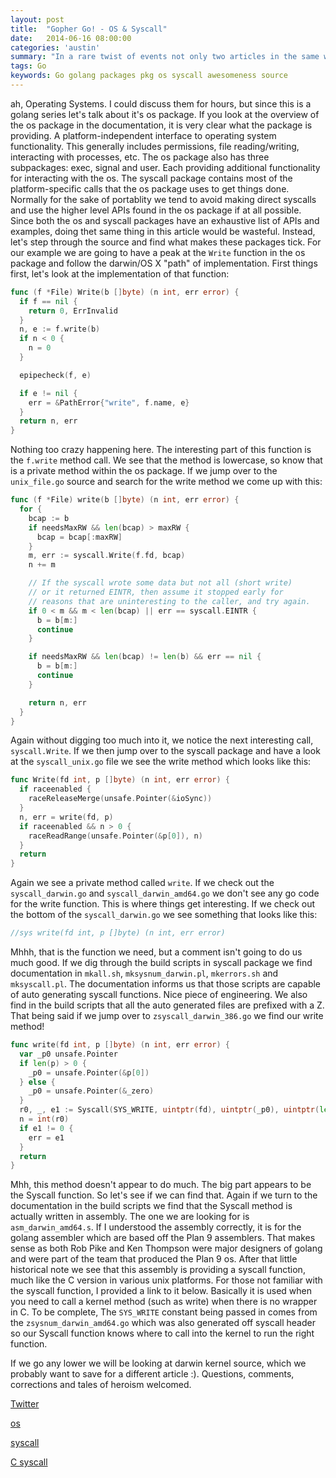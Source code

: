 ```yaml
---
layout: post
title:  "Gopher Go! - OS & Syscall"
date:   2014-06-16 08:00:00
categories: 'austin'
summary: "In a rare twist of events not only two articles in the same week, but two packages in the same article! In this article we are going to spend some time pulling apart the os and syscall packages to see just what makes them tick."
tags: Go
keywords: Go golang packages pkg os syscall awesomeness source
---
```


ah, Operating Systems. I could discuss them for hours, but since this is a golang series let's talk about it's os package. If you look at the overview of the os package in the documentation, it is very clear what the package is providing. A platform-independent interface to operating system functionality. This generally includes permissions, file reading/writing, interacting with processes, etc. The os package also has three subpackages: exec, signal and user. Each providing additional functionality for interacting with the os. The syscall package contains most of the platform-specific calls that the os package uses to get things done. Normally for the sake of portablity we tend to avoid making direct syscalls and use the higher level APIs found in the os package if at all possible. Since both the os and syscall packages have an exhaustive list of APIs and examples, doing thet same thing in this article would be wasteful. Instead, let's step through the source and find what makes these packages tick. For our example we are going to have a peak at the `Write` function in the os package and follow the darwin/OS X "path" of implementation. First things first, let's look at the implementation of that function:

```go
func (f *File) Write(b []byte) (n int, err error) {
  if f == nil {
    return 0, ErrInvalid
  }
  n, e := f.write(b)
  if n < 0 {
    n = 0
  }

  epipecheck(f, e)

  if e != nil {
    err = &PathError{"write", f.name, e}
  }
  return n, err
}
```

Nothing too crazy happening here. The interesting part of this function is the `f.write` method call. We see that the method is lowercase, so know that is a private method within the os package. If we jump over to the `unix_file.go` source and search for the write method we come up with this:

```go
func (f *File) write(b []byte) (n int, err error) {
  for {
    bcap := b
    if needsMaxRW && len(bcap) > maxRW {
      bcap = bcap[:maxRW]
    }
    m, err := syscall.Write(f.fd, bcap)
    n += m

    // If the syscall wrote some data but not all (short write)
    // or it returned EINTR, then assume it stopped early for
    // reasons that are uninteresting to the caller, and try again.
    if 0 < m && m < len(bcap) || err == syscall.EINTR {
      b = b[m:]
      continue
    }

    if needsMaxRW && len(bcap) != len(b) && err == nil {
      b = b[m:]
      continue
    }

    return n, err
  }
}
```

Again without digging too much into it, we notice the next interesting call, `syscall.Write`. If we then jump over to the syscall package and have a look at the `syscall_unix.go` file we see the write method which looks like this:

```go
func Write(fd int, p []byte) (n int, err error) {
  if raceenabled {
    raceReleaseMerge(unsafe.Pointer(&ioSync))
  }
  n, err = write(fd, p)
  if raceenabled && n > 0 {
    raceReadRange(unsafe.Pointer(&p[0]), n)
  }
  return
}
```

Again we see a private method called `write`. If we check out the `syscall_darwin.go` and `syscall_darwin_amd64.go` we don't see any go code for the write function. This is where things get interesting. If we check out the bottom of the `syscall_darwin.go` we see something that looks like this:

```go
//sys write(fd int, p []byte) (n int, err error)
```

Mhhh, that is the function we need, but a comment isn't going to do us much good. If we dig through the build scripts in syscall package we find documentation in `mkall.sh`, `mksysnum_darwin.pl`, `mkerrors.sh` and `mksyscall.pl`. The documentation informs us that those scripts are capable of auto generating syscall functions. Nice piece of engineering. We also find in the build scripts that all the auto generated files are prefixed with a Z. That being said if we jump over to `zsyscall_darwin_386.go` we find our write method!

```go
func write(fd int, p []byte) (n int, err error) {
  var _p0 unsafe.Pointer
  if len(p) > 0 {
    _p0 = unsafe.Pointer(&p[0])
  } else {
    _p0 = unsafe.Pointer(&_zero)
  }
  r0, _, e1 := Syscall(SYS_WRITE, uintptr(fd), uintptr(_p0), uintptr(len(p)))
  n = int(r0)
  if e1 != 0 {
    err = e1
  }
  return
}
```

Mhh, this method doesn't appear to do much. The big part appears to be the Syscall function. So let's see if we can find that. Again if we turn to the documentation in the build scripts we find that the Syscall method is actually written in assembly. The one we are looking for is `asm_darwin_amd64.s`. If I understood the assembly correctly, it is for the golang assembler which are based off the Plan 9 assemblers. That makes sense as both Rob Pike and Ken Thompson were major designers of golang and were part of the team that produced the Plan 9 os. After that little historical note we see that this assembly is providing a syscall function, much like the C version in various unix platforms. For those not familiar with the syscall function, I provided a link to it below. Basically it is used when you need to call a kernel method (such as write) when there is no wrapper in C. To be complete, The `SYS_WRITE` constant being passed in comes from the `zsysnum_darwin_amd64.go` which was also generated off syscall header so our Syscall function knows where to call into the kernel to run the right function.

If we go any lower we will be looking at darwin kernel source, which we probably want to save for a different article :). Questions, comments, corrections and tales of heroism welcomed.

[Twitter](https://twitter.com/acmacalister)

[os](http://golang.org/pkg/os/)

[syscall](http://golang.org/pkg/syscall/)

[C syscall](http://man7.org/linux/man-pages/man2/syscall.2.html)